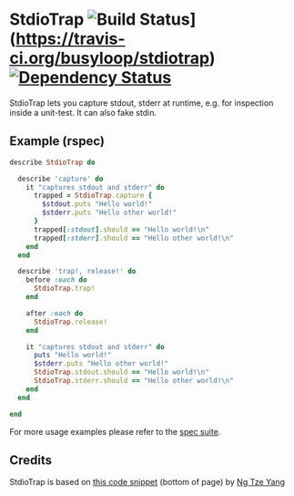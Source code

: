 # StdioTrap ![Build Status](https://travis-ci.org/busyloop/stdiotrap.png?branch=master)](https://travis-ci.org/busyloop/stdiotrap) [![Dependency Status](https://gemnasium.com/busyloop/stdiotrap.png)](https://gemnasium.com/busyloop/stdiotrap)

StdioTrap lets you capture stdout, stderr at runtime,
e.g. for inspection inside a unit-test. It can also fake stdin.

## Example (rspec)

```ruby
describe StdioTrap do

  describe 'capture' do
    it "captures stdout and stderr" do
      trapped = StdioTrap.capture {
        $stdout.puts "Hello world!"
        $stderr.puts "Hello other world!"
      }
      trapped[:stdout].should == "Hello world!\n"
      trapped[:stderr].should == "Hello other world!\n"
    end
  end

  describe 'trap!, release!' do
    before :each do
      StdioTrap.trap!
    end

    after :each do
      StdioTrap.release!
    end

    it "captures stdout and stderr" do
      puts "Hello world!"
      $stderr.puts "Hello other world!"
      StdioTrap.stdout.should == "Hello world!\n"
      StdioTrap.stderr.should == "Hello other world!\n"
    end
  end

end
```

For more usage examples please refer to the [spec suite](https://github.com/busyloop/stdiotrap/blob/master/spec/stdiotrap_spec.rb).

## Credits

StdioTrap is based on [this code snippet](http://rails-bestpractices.com/questions/1-test-stdin-stdout-in-rspec) (bottom of page) by [Ng Tze Yang](http://tyenglog.blogspot.de)

